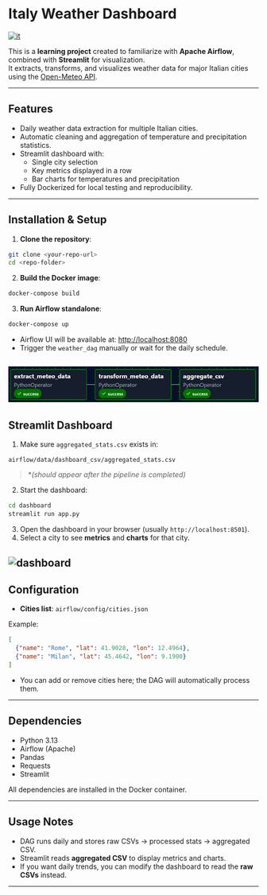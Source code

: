 # Italy Weather Dashboard
[![it](https://img.shields.io/badge/lang-it-red.svg)](README-it.md)

This is a **learning project** created to familiarize with **Apache Airflow**, combined with **Streamlit** for visualization.  
It extracts, transforms, and visualizes weather data for major Italian cities using the [Open-Meteo API](https://open-meteo.com/).


---

## **Features**

- Daily weather data extraction for multiple Italian cities.
- Automatic cleaning and aggregation of temperature and precipitation statistics.
- Streamlit dashboard with:
  - Single city selection
  - Key metrics displayed in a row
  - Bar charts for temperatures and precipitation
- Fully Dockerized for local testing and reproducibility.

---

## **Installation & Setup**

1. **Clone the repository**:

```bash
git clone <your-repo-url>
cd <repo-folder>
```

2. **Build the Docker image**:

```bash
docker-compose build
```

3. **Run Airflow standalone**:

```bash
docker-compose up
```

- Airflow UI will be available at: [http://localhost:8080](http://localhost:8080)  
- Trigger the `weather_dag` manually or wait for the daily schedule.

![airflow_dag](img/weather_dag-graph.png)
---

## **Streamlit Dashboard**

1. Make sure `aggregated_stats.csv` exists in:

```
airflow/data/dashboard_csv/aggregated_stats.csv
```
>**(should appear after the pipeline is completed)*

2. Start the dashboard:

```bash
cd dashboard
streamlit run app.py
```

3. Open the dashboard in your browser (usually `http://localhost:8501`).  
4. Select a city to see **metrics** and **charts** for that city.

![dashboard](img/dashboard.png.png)
---

## **Configuration**

- **Cities list**: `airflow/config/cities.json`  

Example:

```json
[
  {"name": "Rome", "lat": 41.9028, "lon": 12.4964},
  {"name": "Milan", "lat": 45.4642, "lon": 9.1900}
]
```

- You can add or remove cities here; the DAG will automatically process them.

---

## **Dependencies**

- Python 3.13  
- Airflow (Apache)  
- Pandas  
- Requests  
- Streamlit  

All dependencies are installed in the Docker container.

---

## **Usage Notes**

- DAG runs daily and stores raw CSVs → processed stats → aggregated CSV.  
- Streamlit reads **aggregated CSV** to display metrics and charts.  
- If you want daily trends, you can modify the dashboard to read the **raw CSVs** instead.

---
